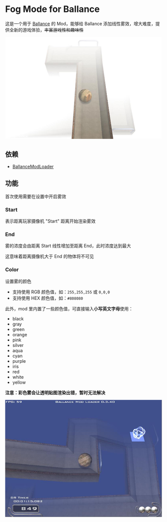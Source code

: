 # Fog Mode for Ballance

这是一个用于 [Ballance](https://ballance.jxpxxzj.cn) 的 Mod，能够给 Ballance 添加线性雾效，增大难度，提供全新的游戏体验，~~丰富游戏性和趣味性~~

![白雾](./pics/White_fog.jpg)

## 依赖

-   [BallanceModLoader](https://github.com/Gamepiaynmo/BallanceModLoader/releases)

## 功能

首次使用需要在设置中开启雾效

### Start

表示距离玩家摄像机 "Start" 距离开始渲染雾效

### End

雾的浓度会由距离 Start 线性增加至距离 End，此时浓度达到最大

这意味着距离摄像机大于 End 的物体将不可见

### Color

设置雾的颜色

-   支持使用 RGB 颜色值，如：`255,255,255` 或 `0,0,0`
-   支持使用 HEX 颜色值，如：`#808080`

此外，mod 里内置了一些颜色值，可直接输入**小写英文字母**使用：

-   black
-   gray
-   green
-   orange
-   pink
-   silver
-   aqua
-   cyan
-   purple
-   iris
-   red
-   white
-   yellow

**注意：彩色雾会让透明贴图渲染出错，暂时无法解决**

![蓝雾](./pics/Blue_fog.jpg)
